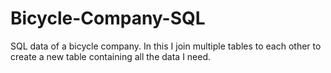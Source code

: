 # Bicycle-Company-SQL
SQL data of a bicycle company. In this I join multiple tables to each other to create a new table containing all the data I need.
